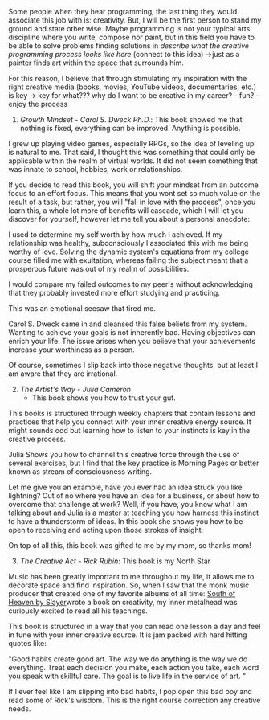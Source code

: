 
Some people when they hear programming, the last thing they would associate this job with is: creativity. But, I will be the first person to stand my ground and state other wise. Maybe programming is not your typical arts discipline where you write, compose nor paint, but in this field you have to be able to solve problems finding solutions in *describe what the creative programming process looks like here* (connect to this idea) ->just as a painter finds art within the space that surrounds him. 

For this reason, I believe that through stimulating my inspiration with the right creative media (books, movies, YouTube videos, documentaries, etc.) is key -> key for what??? why do I want to be creative in my career? 
	- fun? 
	- enjoy the process

1) _Growth Mindset - Carol S. Dweck Ph.D._: This book showed me that nothing is fixed, everything can be improved. Anything is possible.

I grew up playing video games, especially RPGs, so the idea of leveling up is natural to me. That said, I thought this was something that could only be applicable within the realm of virtual worlds. It did not seem something that was innate to school, hobbies, work or relationships.

If you decide to read this book, you will shift your mindset from an outcome focus to an effort focus. This means that you wont set so much value on the result of a task, but rather, you will "fall in love with the process", once you learn this, a whole lot more of benefits will cascade, which I will let you discover for yourself, however let me tell you about a personal anecdote:

I used to determine my self worth by how much I achieved. If my relationship was healthy, subconsciously I associated this with me being worthy of love. Solving the dynamic system's equations from my college course filled me with exultation, whereas failing the subject meant that a prosperous future was out of my realm of possibilities.

I would compare my failed outcomes to my peer's without acknowledging that they probably invested more effort studying and practicing. 

This was an emotional seesaw that tired me. 

Carol S. Dweck came in and cleansed this false beliefs from my system.
Wanting to achieve your goals is not inherently bad. Having objectives can enrich your life. The issue arises when you believe that your achievements increase your worthiness as a person.  


Of course, sometimes I slip back into those negative thoughts, but at least I am aware that they are irrational.  

2) _The Artist's Way - Julia Cameron_
	- This book shows you how to trust your gut.

This books is structured through weekly chapters that contain lessons and practices that help you connect with your inner creative energy source. It might sounds odd but learning how to listen to your instincts is key in the creative process. 

Julia Shows you how to channel this creative force through the use of several exercises, but I find that the key practice is Morning Pages or better known as stream of consciousness writing. 

Let me give you an example, have you ever had an idea struck you like lightning? Out of no where you have an idea for a business, or about how to overcome that challenge at work? Well, if you have, you know what I am talking about and Julia is a master at teaching you how harness this instinct to have a thunderstorm of ideas. In this book she shows you how to be open to receiving and acting upon those strokes of insight. 

On top of all this, this book was gifted to me by my mom, so thanks mom!

3) _The Creative Act - Rick Rubin_: This book is my North Star

Music has been greatly important to me throughout my life, it allows me to decorate space and find inspiration. So, when I saw that the monk music producer that created one of my favorite albums of all time: [South of Heaven by Slayer](https://en.wikipedia.org/wiki/South_of_Heaven)wrote a book on creativity, my inner metalhead was curiously excited to read all his teachings. 

This book is structured in a way that you can read one lesson a day and feel in tune with your inner creative source. It is jam packed with hard hitting quotes like: 

"Good habits create good art. The way we do anything is the way we do everything. Treat each decision you make, each action you take, each word you speak with skillful care. The goal is to live life in the service of art. "

If I ever feel like I am slipping into bad habits, I pop open this bad boy and read some of Rick's wisdom. This is the right course correction any creative needs. 
